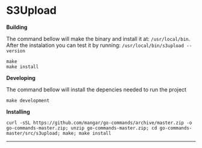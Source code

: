 # S3Upload


__Building__

The command bellow will make the binary and install it at: ```/usr/local/bin```.
After the instalation you can test it by running: ```/usr/local/bin/s3upload --version```


	make
	make install


__Developing__

The command bellow will install the depencies needed to run the project


	make development



__Installing__


	curl -sSL https://github.com/mangar/go-commands/archive/master.zip -o go-commands-master.zip; unzip go-commands-master.zip; cd go-commands-master/src/s3upload; make; make install



---



